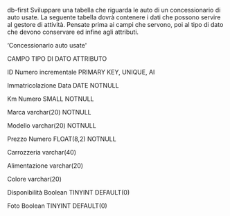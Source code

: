 db-first
Sviluppare una tabella che riguarda le auto di un concessionario di auto usate.
La seguente tabella dovrà contenere i dati che possono servire al gestore di attività.
Pensate prima ai campi che servono,
poi al tipo di dato che devono conservare ed infine agli attributi.



‘Concessionario auto usate'


CAMPO                 TIPO DI DATO              ATTRIBUTO

ID                    Numero incrementale       PRIMARY KEY, UNIQUE, AI

Immatricolazione      Data DATE                 NOTNULL

Km                    Numero SMALL               NOTNULL

Marca                 varchar(20)               NOTNULL

Modello               varchar(20)               NOTNULL

Prezzo                Numero FLOAT(8,2)         NOTNULL

Carrozzeria           varchar(40)

Alimentazione         varchar(20)

Colore                varchar(20)

Disponibilità         Boolean TINYINT           DEFAULT(0)

Foto                  Boolean TINYINT           DEFAULT(0)
